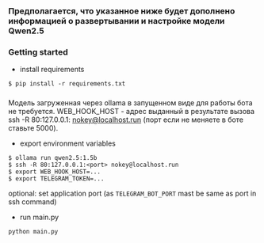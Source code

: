 ### Предполагается, что указанное ниже будет дополнено информацией о развертывании и настройке модели Qwen2.5

### Getting started
* install requirements
```
$ pip install -r requirements.txt
```

### 
Модель загруженная через ollama в запущенном виде для работы бота не требуется.
WEB_HOOK_HOST - адрес выданный в результате вызова ssh -R 80:127.0.0.1:<port> nokey@localhost.run (порт если не меняете в боте ставьте 5000).

* export environment variables
```
$ ollama run qwen2.5:1.5b
$ ssh -R 80:127.0.0.1:<port> nokey@localhost.run
$ export WEB_HOOK_HOST=...
$ export TELEGRAM_TOKEN=...
```
optional: set application port (as `TELEGRAM_BOT_PORT` mast be same as port in ssh command)

* run main.py
```
python main.py
```
